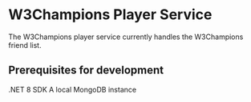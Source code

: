 # W3Champions Player Service
The W3Champions player service currently handles the W3Champions friend list.

## Prerequisites for development
.NET 8 SDK
A local MongoDB instance
